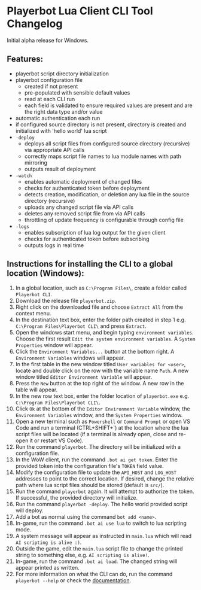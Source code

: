 # Playerbot Lua Client CLI Tool Changelog

Initial alpha release for Windows.

## Features: 

- playerbot script directory initialization
- playerbot configuration file
  - created if not present
  - pre-populated with sensible default values
  - read at each CLI run
  - each field is validated to ensure required values are present and are the right data type and/or value
- automatic authentication each run
- if configured source directory is not present, directory is created and initialized with 'hello world' lua script
- `-deploy`
  - deploys all script files from configured source directory (recursive) via appropriate API calls
  - correctly maps script file names to lua module names with path mirroring
  - outputs result of deployment
- `-watch`
  - enables automatic deployment of changed files
  - checks for authenticated token before deployment
  - detects creation, modification, or deletion any lua file in the source directory (recursive)
  - uploads any changed script file via API calls
  - deletes any removed script file from via API calls
  - throttling of update frequency is configurable through config file
- `-logs`
  - enables subscription of lua log output for the given client
  - checks for authenticated token before subscribing
  - outputs logs in real time

## Instructions for installing the CLI to a global location (Windows):

1. In a global location, such as `C:\Program Files\`, create a folder called `Playerbot CLI`. 
2. Download the release file `playerbot.zip`. 
3. Right click on the downloaded file and choose `Extract All` from the context menu.
4. In the destination text box, enter the folder path created in step 1 e.g. `C:\Program Files\Playerbot CLI\` and press `Extract`. 
5. Open the windows start menu, and begin typing `environment variables`. Choose the first result `Edit the system environment variables`. A `System Properties` window will appear.
6. Click the `Environment Variables...` button at the bottom right. A `Environment Variables` windows will appear.
7. In the first table in the new window titled `User variables for <user>`, locate and double click on the row with the variable name `Path`. A new window titled `Editor Environment Variable` will appear.
8. Press the `New` button at the top right of the window. A new row in the table will appear.
9. In the new row text box, enter the folder location of `playerbot.exe` e.g. `C:\Program Files\Playerbot CLI\`.
10. Click `Ok` at the bottom of the `Editor Environment Variable` window, the `Environment Variables` window, and the `System Properties` window.
11. Open a new terminal such as `Powershell` or `Command Prompt` or open VS Code and run a terminal (CTRL+SHIFT+`) at the location where the lua script files will be located (if a terminal is already open, close and re-open it or restart VS Code).
12. Run the command `playerbot`. The directory will be initialized with a configuration file. 
13. In the WoW client, run the command `.bot ai get token`. Enter the provided token into the configuration file's `TOKEN` field value. 
14. Modify the configuration file to update the `API_HOST` and `LOG_HOST` addresses to point to the correct location. If desired, change the relative path where lua script files should be stored (default is `src/`).
14. Run the command `playerbot` again. It will attempt to authorize the token. If successful, the provided directory will initialize.
15. Run the command `playerbot -deploy`. The hello world provided script will deploy. 
16. Add a bot as normal using the command `bot add <name>`. 
17. In-game, run the command `.bot ai use lua` to switch to lua scripting mode. 
18. A system message will appear as instructed in `main.lua` which will read `AI scripting is alive :)`. 
19. Outside the game, edit the `main.lua` script file to change the printed string to something else, e.g. `AI scripting is alive!`.
20. In-game, run the command `.bot ai load`. The changed string will appear printed as written.
21. For more information on what the CLI can do, run the command `playerbot --help` or check the [documentation](https://nate123456.github.io/mangos-lua/).
